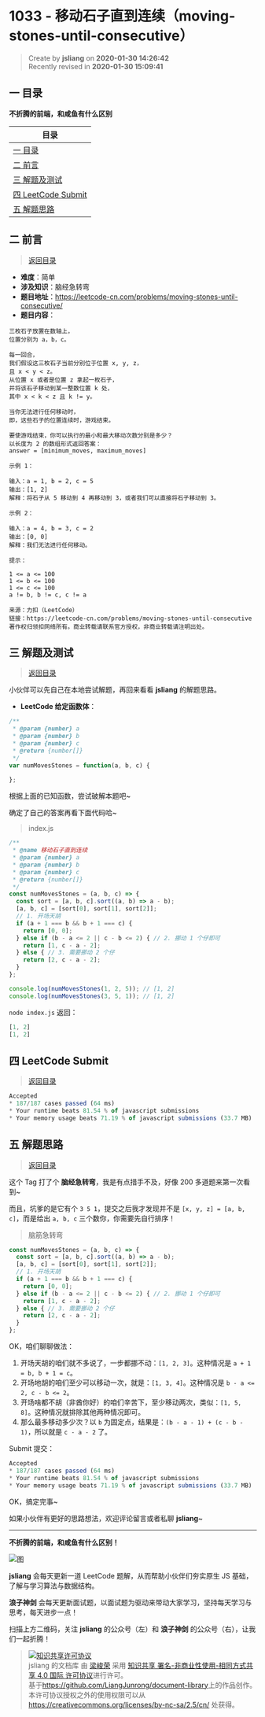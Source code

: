 1033 - 移动石子直到连续（moving-stones-until-consecutive）
===

> Create by **jsliang** on **2020-01-30 14:26:42**  
> Recently revised in **2020-01-30 15:09:41**

## <a name="chapter-one" id="chapter-one"></a>一 目录

**不折腾的前端，和咸鱼有什么区别**

| 目录 |
| --- | 
| [一 目录](#chapter-one) | 
| <a name="catalog-chapter-two" id="catalog-chapter-two"></a>[二 前言](#chapter-two) |
| <a name="catalog-chapter-three" id="catalog-chapter-three"></a>[三 解题及测试](#chapter-three) |
| <a name="catalog-chapter-four" id="catalog-chapter-four"></a>[四 LeetCode Submit](#chapter-four) |
| <a name="catalog-chapter-five" id="catalog-chapter-five"></a>[五 解题思路](#chapter-five) |

## <a name="chapter-two" id="chapter-two"></a>二 前言

> [返回目录](#chapter-one)

* **难度**：简单
* **涉及知识**：脑经急转弯
* **题目地址**：https://leetcode-cn.com/problems/moving-stones-until-consecutive/
* **题目内容**：

```
三枚石子放置在数轴上，
位置分别为 a，b，c。

每一回合，
我们假设这三枚石子当前分别位于位置 x, y, z，
且 x < y < z。
从位置 x 或者是位置 z 拿起一枚石子，
并将该石子移动到某一整数位置 k 处，
其中 x < k < z 且 k != y。

当你无法进行任何移动时，
即，这些石子的位置连续时，游戏结束。

要使游戏结束，你可以执行的最小和最大移动次数分别是多少？
以长度为 2 的数组形式返回答案：
answer = [minimum_moves, maximum_moves]

示例 1：

输入：a = 1, b = 2, c = 5
输出：[1, 2]
解释：将石子从 5 移动到 4 再移动到 3，或者我们可以直接将石子移动到 3。

示例 2：

输入：a = 4, b = 3, c = 2
输出：[0, 0]
解释：我们无法进行任何移动。

提示：

1 <= a <= 100
1 <= b <= 100
1 <= c <= 100
a != b, b != c, c != a

来源：力扣（LeetCode）
链接：https://leetcode-cn.com/problems/moving-stones-until-consecutive
著作权归领扣网络所有。商业转载请联系官方授权，非商业转载请注明出处。
```

## <a name="chapter-three" id="chapter-three"></a>三 解题及测试

> [返回目录](#chapter-one)

小伙伴可以先自己在本地尝试解题，再回来看看 **jsliang** 的解题思路。

* **LeetCode 给定函数体**：

```js
/**
 * @param {number} a
 * @param {number} b
 * @param {number} c
 * @return {number[]}
 */
var numMovesStones = function(a, b, c) {
    
};
```

根据上面的已知函数，尝试破解本题吧~

确定了自己的答案再看下面代码哈~

> index.js

```js
/**
 * @name 移动石子直到连续
 * @param {number} a
 * @param {number} b
 * @param {number} c
 * @return {number[]}
 */
const numMovesStones = (a, b, c) => {
  const sort = [a, b, c].sort((a, b) => a - b);
  [a, b, c] = [sort[0], sort[1], sort[2]];
  // 1. 开场天胡
  if (a + 1 === b && b + 1 === c) {
    return [0, 0];
  } else if (b - a <= 2 || c - b <= 2) { // 2. 挪动 1 个仔即可
    return [1, c - a - 2];
  } else { // 3. 需要挪动 2 个仔
    return [2, c - a - 2];
  }
};

console.log(numMovesStones(1, 2, 5)); // [1, 2]
console.log(numMovesStones(3, 5, 1)); // [1, 2]
```

`node index.js` 返回：

```js
[1, 2]
[1, 2]
```

## <a name="chapter-four" id="chapter-four"></a>四 LeetCode Submit

> [返回目录](#chapter-one)

```js
Accepted
* 187/187 cases passed (64 ms)
* Your runtime beats 81.54 % of javascript submissions
* Your memory usage beats 71.19 % of javascript submissions (33.7 MB)
```

## <a name="chapter-five" id="chapter-five"></a>五 解题思路

> [返回目录](#chapter-one)

这个 Tag 打了个 **脑经急转弯**，我是有点措手不及，好像 200 多道题来第一次看到~

而且，坑爹的是它有个 `3 5 1`，提交之后我才发现并不是 `[x, y, z] = [a, b, c]`，而是给出 `a, b, c` 三个数你，你需要先自行排序！

> 脑筋急转弯

```js
const numMovesStones = (a, b, c) => {
  const sort = [a, b, c].sort((a, b) => a - b);
  [a, b, c] = [sort[0], sort[1], sort[2]];
  // 1. 开场天胡
  if (a + 1 === b && b + 1 === c) {
    return [0, 0];
  } else if (b - a <= 2 || c - b <= 2) { // 2. 挪动 1 个仔即可
    return [1, c - a - 2];
  } else { // 3. 需要挪动 2 个仔
    return [2, c - a - 2];
  }
};
```

OK，咱们聊聊做法：

1. 开场天胡的咱们就不多说了，一步都挪不动：`[1, 2, 3]`。这种情况是 `a + 1 = b, b + 1 = c`。
2. 开场地胡的咱们至少可以移动一次，就是：`[1, 3, 4]`。这种情况是 `b - a <= 2, c - b <= 2`。
3. 开场啥都不胡（非酋你好）的咱们辛苦下，至少移动两次，类似：`[1, 5, 8]`。这种情况就排除其他两种情况即可。
4. 那么最多移动多少次？以 `b` 为固定点，结果是：`(b - a - 1) + (c - b - 1)`，所以就是 `c - a - 2` 了。

Submit 提交：

```js
Accepted
* 187/187 cases passed (64 ms)
* Your runtime beats 81.54 % of javascript submissions
* Your memory usage beats 71.19 % of javascript submissions (33.7 MB)
```

OK，搞定完事~

如果小伙伴有更好的思路想法，欢迎评论留言或者私聊 **jsliang**~

---

**不折腾的前端，和咸鱼有什么区别！**

![图](../../../public-repertory/img/z-index-small.png)

**jsliang** 会每天更新一道 LeetCode 题解，从而帮助小伙伴们夯实原生 JS 基础，了解与学习算法与数据结构。

**浪子神剑** 会每天更新面试题，以面试题为驱动来带动大家学习，坚持每天学习与思考，每天进步一点！

扫描上方二维码，关注 **jsliang** 的公众号（左）和 **浪子神剑** 的公众号（右），让我们一起折腾！

> <a rel="license" href="http://creativecommons.org/licenses/by-nc-sa/4.0/"><img alt="知识共享许可协议" style="border-width:0" src="https://i.creativecommons.org/l/by-nc-sa/4.0/88x31.png" /></a><br /><span xmlns:dct="http://purl.org/dc/terms/" property="dct:title">jsliang 的文档库</span> 由 <a xmlns:cc="http://creativecommons.org/ns#" href="https://github.com/LiangJunrong/document-library" property="cc:attributionName" rel="cc:attributionURL">梁峻荣</a> 采用 <a rel="license" href="http://creativecommons.org/licenses/by-nc-sa/4.0/">知识共享 署名-非商业性使用-相同方式共享 4.0 国际 许可协议</a>进行许可。<br />基于<a xmlns:dct="http://purl.org/dc/terms/" href="https://github.com/LiangJunrong/document-library" rel="dct:source">https://github.com/LiangJunrong/document-library</a>上的作品创作。<br />本许可协议授权之外的使用权限可以从 <a xmlns:cc="http://creativecommons.org/ns#" href="https://creativecommons.org/licenses/by-nc-sa/2.5/cn/" rel="cc:morePermissions">https://creativecommons.org/licenses/by-nc-sa/2.5/cn/</a> 处获得。